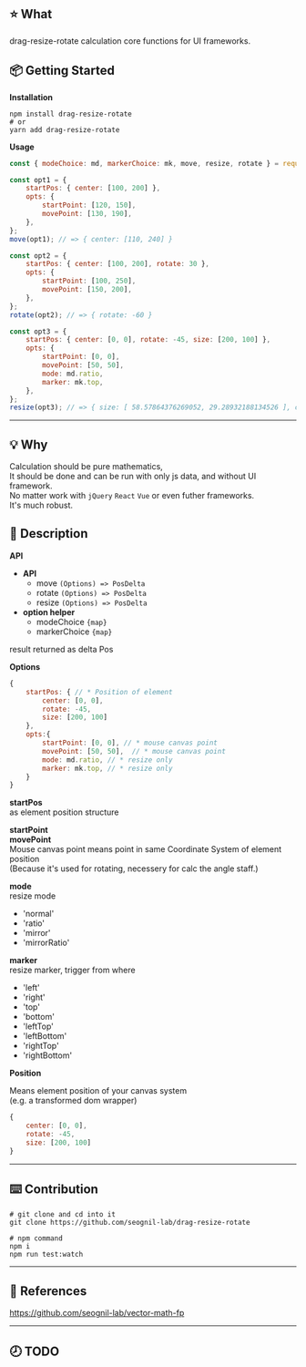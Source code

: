 ## ⭐️ What

drag-resize-rotate calculation core functions for UI frameworks.

## 📦 Getting Started

**Installation**

```shell
npm install drag-resize-rotate
# or
yarn add drag-resize-rotate
```

**Usage**

```javascript
const { modeChoice: md, markerChoice: mk, move, resize, rotate } = require('drag-resize-rotate');

const opt1 = {
    startPos: { center: [100, 200] },
    opts: {
        startPoint: [120, 150],
        movePoint: [130, 190],
    },
};
move(opt1); // => { center: [110, 240] }

const opt2 = {
    startPos: { center: [100, 200], rotate: 30 },
    opts: {
        startPoint: [100, 250],
        movePoint: [150, 200],
    },
};
rotate(opt2); // => { rotate: -60 }

const opt3 = {
    startPos: { center: [0, 0], rotate: -45, size: [200, 100] },
    opts: {
        startPoint: [0, 0],
        movePoint: [50, 50],
        mode: md.ratio,
        marker: mk.top,
    },
};
resize(opt3); // => { size: [ 58.57864376269052, 29.28932188134526 ], center: [ 25, 25 ] }
```

---

## 💡 Why

Calculation should be pure mathematics,  
It should be done and can be run with only js data, and without UI framework.  
No matter work with `jQuery` `React` `Vue` or even futher frameworks.  
It's much robust.

## 📖 Description

**API**

-   **API**
    -   move `(Options) => PosDelta`
    -   rotate `(Options) => PosDelta`
    -   resize `(Options) => PosDelta`
-   **option helper**
    -   modeChoice `{map}`
    -   markerChoice `{map}`

result returned as delta Pos

**Options**

```javascript
{
    startPos: { // * Position of element
        center: [0, 0],
        rotate: -45,
        size: [200, 100]
    },
    opts:{
        startPoint: [0, 0], // * mouse canvas point
        movePoint: [50, 50],  // * mouse canvas point
        mode: md.ratio, // * resize only
        marker: mk.top, // * resize only
    }
}
```

**startPos**  
as element position structure

**startPoint**  
**movePoint**  
Mouse canvas point means point in same Coordinate System of element position  
(Because it's used for rotating, necessery for calc the angle staff.)

**mode**  
resize mode

-   'normal'
-   'ratio'
-   'mirror'
-   'mirrorRatio'

**marker**  
resize marker, trigger from where

-   'left'
-   'right'
-   'top'
-   'bottom'
-   'leftTop'
-   'leftBottom'
-   'rightTop'
-   'rightBottom'

**Position**

Means element position of your canvas system  
(e.g. a transformed dom wrapper)

```javascript
{
    center: [0, 0],
    rotate: -45,
    size: [200, 100]
}
```

---

## ⌨️ Contribution

```shell
# git clone and cd into it
git clone https://github.com/seognil-lab/drag-resize-rotate

# npm command
npm i
npm run test:watch
```

---

## 📜 References

https://github.com/seognil-lab/vector-math-fp

---

## 🕗 TODO
